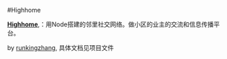 #Highhome

 [**Highhome**](http://runkingzhang.github.com/highhome),：用Node搭建的邻里社交网络。做小区的业主的交流和信息传播平台。

by [runkingzhang](http://runkingzhang.github.com/),
具体文档见项目文件




